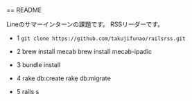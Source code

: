 == README

Lineのサマーインターンの課題です。
RSSリーダーです。

* 1
`git clone https://github.com/takujifunao/railsrss.git`

* 2
    brew install mecab
    brew install mecab-ipadic

* 3
    bundle install

* 4
    rake db:create
    rake db:migrate

* 5
    rails s





